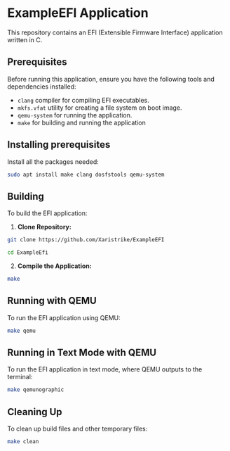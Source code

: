 # ExampleEFI Application

This repository contains an EFI (Extensible Firmware Interface) application written in C.

## Prerequisites

Before running this application, ensure you have the following tools and dependencies installed:

- `clang` compiler for compiling EFI executables.
- `mkfs.vfat` utility for creating a file system on boot image.
- `qemu-system` for running the application.
- `make` for building and running the application

## Installing prerequisites

Install all the packages needed:
```bash
sudo apt install make clang dosfstools qemu-system
```

## Building

To build the EFI application:

1. **Clone Repository:**
```bash
git clone https://github.com/Xaristrike/ExampleEFI
```
```bash
cd ExampleEfi
```
2. **Compile the Application:**
```bash
make
```

## Running with QEMU
To run the EFI application using QEMU:
```bash
make qemu
```

## Running in Text Mode with QEMU
To run the EFI application in text mode, where QEMU outputs to the terminal:
```bash
make qemunographic
```

## Cleaning Up
To clean up build files and other temporary files:
```bash
make clean
```